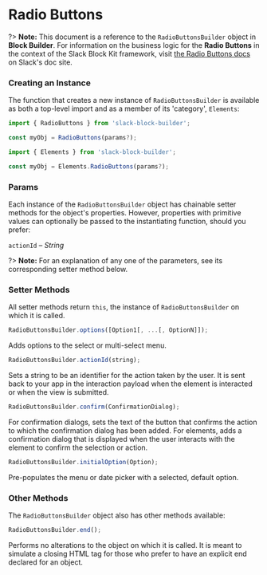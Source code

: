 # Radio Buttons

?> **Note:** This document is a reference to the `RadioButtonsBuilder` object in **Block Builder**. For information on the business logic for the **Radio Buttons** in the context of the Slack Block Kit framework, visit [the Radio Buttons docs](https:&#x2F;&#x2F;api.slack.com&#x2F;reference&#x2F;block-kit&#x2F;block-elements#radio) on Slack's doc site.

### Creating an Instance 

The function that creates a new instance of `RadioButtonsBuilder` is available as both a top-level import and as a member of its 'category', `Elements`:

```javascript
import { RadioButtons } from 'slack-block-builder';

const myObj = RadioButtons(params?);

```

```javascript
import { Elements } from 'slack-block-builder';

const myObj = Elements.RadioButtons(params?);
```

### Params

Each instance of the `RadioButtonsBuilder` object has chainable setter methods for the object's properties. However, properties with primitive values can optionally be passed to the instantiating function, should you prefer:

`actionId` – *String*


?> **Note:** For an explanation of any one of the parameters, see its corresponding setter method below.

### Setter Methods

All setter methods return `this`, the instance of `RadioButtonsBuilder` on which it is called.

```javascript
RadioButtonsBuilder.options([Option1[, ...[, OptionN]]);
```

Adds options to the select or multi-select menu. 
```javascript
RadioButtonsBuilder.actionId(string);
```

Sets a string to be an identifier for the action taken by the user. It is sent back to your app in the interaction payload when the element is interacted or when the view is submitted. 
```javascript
RadioButtonsBuilder.confirm(ConfirmationDialog);
```

For confirmation dialogs, sets the text of the button that confirms the action to which the confirmation dialog has been added. For elements, adds a confirmation dialog that is displayed when the user interacts with the element to confirm the selection or action. 
```javascript
RadioButtonsBuilder.initialOption(Option);
```

Pre-populates the menu or date picker with a selected, default option. 

### Other Methods

The `RadioButtonsBuilder` object also has other methods available:

```javascript
RadioButtonsBuilder.end();
```

Performs no alterations to the object on which it is called. It is meant to simulate a closing HTML tag for those who prefer to have an explicit end declared for an object. 
